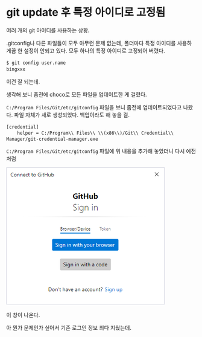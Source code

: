 # git update 후 특정 아이디로 고정됨

여러 개의 git 아이디를 사용하는 상황.

.gitconfig나 다른 파일들이 모두 아무런 문제 없는데, 폴더마다 특정 아이디를 사용하게끔 한 설정이 안되고 있다. 모두 하나의 특정 아이디로 고정되어 버렸다.

```ps
$ git config user.name
bingxxx
```

이건 잘 되는데.


생각해 보니 좀전에 choco로 모든 파일을 업데이트한 게 걸렸다. 

`C:/Program Files/Git/etc/gitconfig` 파일을 보니 좀전에 업데이트되었다고 나왔다. 파일 자체가 새로 생성되었다. 백업이라도 해 놓을 걸.

```
[credential]
    helper = C:/Program\\ Files\\ \\(x86\\)/Git\\ Credential\\ Manager/git-credential-manager.exe
```    

`C:/Program Files/Git/etc/gitconfig` 파일에 위 내용을 추가해 놓았더니 다시 예전처럼 

![](img/20250602031340.png)

이 창이 나온다. 

아 뭔가 문제인가 싶어서 기존 로그인 정보 죄다 지웠는데.